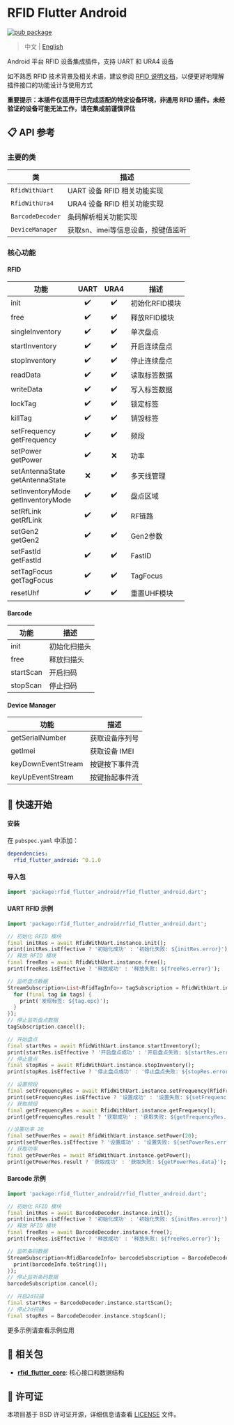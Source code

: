 # RFID Flutter Android

[![pub package](https://img.shields.io/pub/v/rfid_flutter_android.svg)](https://pub.dev/packages/rfid_flutter_android)

> 中文 | [English](README.md)

Android 平台 RFID 设备集成插件，支持 UART 和 URA4 设备

如不熟悉 RFID 技术背景及相关术语，建议参阅 [RFID 说明文档](https://github.com/RFID-Devs/rfid_flutter_plugin/wiki/RFID-zh)，以便更好地理解插件接口的功能设计与使用方式

**重要提示：本插件仅适用于已完成适配的特定设备环境，非通用 RFID 插件。未经验证的设备可能无法工作，请在集成前谨慎评估**


## 📋 API 参考

### 主要的类

| 类               | 描述                               |
| ---------------- | ---------------------------------- |
| `RfidWithUart`   | UART 设备 RFID 相关功能实现        |
| `RfidWithUra4`   | URA4 设备 RFID 相关功能实现        |
| `BarcodeDecoder` | 条码解析相关功能实现               |
| `DeviceManager`  | 获取sn、imei等信息设备，按键值监听 |

### 核心功能

#### RFID

| 功能                                    |        UART        |        URA4        | 描述           |
| --------------------------------------- | :----------------: | :----------------: | -------------- |
| init                                    | :heavy_check_mark: | :heavy_check_mark: | 初始化RFID模块 |
| free                                    | :heavy_check_mark: | :heavy_check_mark: | 释放RFID模块   |
| singleInventory                         | :heavy_check_mark: | :heavy_check_mark: | 单次盘点       |
| startInventory                          | :heavy_check_mark: | :heavy_check_mark: | 开启连续盘点   |
| stopInventory                           | :heavy_check_mark: | :heavy_check_mark: | 停止连续盘点   |
| readData                                | :heavy_check_mark: | :heavy_check_mark: | 读取标签数据   |
| writeData                               | :heavy_check_mark: | :heavy_check_mark: | 写入标签数据   |
| lockTag                                 | :heavy_check_mark: | :heavy_check_mark: | 锁定标签       |
| killTag                                 | :heavy_check_mark: | :heavy_check_mark: | 销毁标签       |
| setFrequency <br/> getFrequency         | :heavy_check_mark: | :heavy_check_mark: | 频段           |
| setPower <br/> getPower                 | :heavy_check_mark: |        :x:         | 功率           |
| setAntennaState <br/> getAntennaState   |        :x:         | :heavy_check_mark: | 多天线管理     |
| setInventoryMode <br/> getInventoryMode | :heavy_check_mark: | :heavy_check_mark: | 盘点区域       |
| setRfLink <br/> getRfLink               | :heavy_check_mark: | :heavy_check_mark: | RF链路         |
| setGen2 <br/> getGen2                   | :heavy_check_mark: | :heavy_check_mark: | Gen2参数       |
| setFastId <br/> getFastId               | :heavy_check_mark: | :heavy_check_mark: | FastID         |
| setTagFocus <br/> getTagFocus           | :heavy_check_mark: | :heavy_check_mark: | TagFocus       |
| resetUhf                                | :heavy_check_mark: | :heavy_check_mark: | 重置UHF模块    |

#### Barcode

| 功能      | 描述         |
| --------- | ------------ |
| init      | 初始化扫描头 |
| free      | 释放扫描头   |
| startScan | 开启扫码     |
| stopScan  | 停止扫码     |

#### Device Manager

| 功能               | 描述           |
| ------------------ | -------------- |
| getSerialNumber    | 获取设备序列号 |
| getImei            | 获取设备 IMEI  |
| keyDownEventStream | 按键按下事件流 |
| keyUpEventStream   | 按键抬起事件流 |


## 🚀 快速开始

####  安装

在 `pubspec.yaml` 中添加：

```yaml
dependencies:
  rfid_flutter_android: ^0.1.0
```

#### 导入包

```dart
import 'package:rfid_flutter_android/rfid_flutter_android.dart';
```

#### UART RFID 示例

```dart
import 'package:rfid_flutter_android/rfid_flutter_android.dart';

// 初始化 RFID 模块
final initRes = await RfidWithUart.instance.init();
print(initRes.isEffective ? '初始化成功' : '初始化失败: ${initRes.error}');
// 释放 RFID 模块
final freeRes = await RfidWithUart.instance.free();
print(freeRes.isEffective ? '释放成功' : '释放失败: ${freeRes.error}');

// 监听盘点数据
StreamSubscription<List<RfidTagInfo>> tagSubscription = RfidWithUart.instance.rfidTagStream.listen((tags) {
  for (final tag in tags) {
    print('发现标签: ${tag.epc}');
  }
});
// 停止监听盘点数据
tagSubscription.cancel();

// 开始盘点
final startRes = await RfidWithUart.instance.startInventory();
print(startRes.isEffective ? '开启盘点成功' : '开启盘点失败: ${startRes.error}');
// 停止盘点
final stopRes = await RfidWithUart.instance.stopInventory();
print(stopRes.isEffective ? '停止盘点成功' : '停止盘点失败: ${stopRes.error}');

// 设置频段
final setFrequencyRes = await RfidWithUart.instance.setFrequency(RfidFrequency.china2);
print(setFrequencyRes.isEffective ? '设置成功' : '设置失败: ${setFrequencyRes.error}');
// 获取频段
final getFrequencyRes = await RfidWithUart.instance.getFrequency();
print(getFrequencyRes.result ? '获取成功' : '获取失败: ${getFrequencyRes.data}');

//设置功率 20
final setPowerRes = await RfidWithUart.instance.setPower(20);
print(setPowerRes.isEffective ? '设置成功' : '设置失败: ${setPowerRes.error}');
// 获取功率
final getPowerRes = await RfidWithUart.instance.getPower();
print(getPowerRes.result ? '获取成功' : '获取失败: ${getPowerRes.data}');
```

#### Barcode 示例

```dart
import 'package:rfid_flutter_android/rfid_flutter_android.dart';

// 初始化 RFID 模块
final initRes = await BarcodeDecoder.instance.init();
print(initRes.isEffective ? '初始化成功' : '初始化失败: ${initRes.error}');
// 释放 RFID 模块
final freeRes = await BarcodeDecoder.instance.free();
print(freeRes.isEffective ? '释放成功' : '释放失败: ${freeRes.error}');

// 监听条码数据
StreamSubscription<RfidBarcodeInfo> barcodeSubscription = BarcodeDecoder.instance.barcodeStream.listen((barcodeInfo) {
  print(barcodeInfo.toString());
});
// 停止监听条码数据
barcodeSubscription.cancel();

// 开启2d扫描
final startRes = BarcodeDecoder.instance.startScan();
// 停止2d扫描
final stopRes = BarcodeDecoder.instance.stopScan();
```

更多示例请查看示例应用


## 🔗 相关包

- **[rfid_flutter_core](https://pub.dev/packages/rfid_flutter_core)**: 核心接口和数据结构

## 📄 许可证

本项目基于 BSD 许可证开源，详细信息请查看 [LICENSE](LICENSE) 文件。
